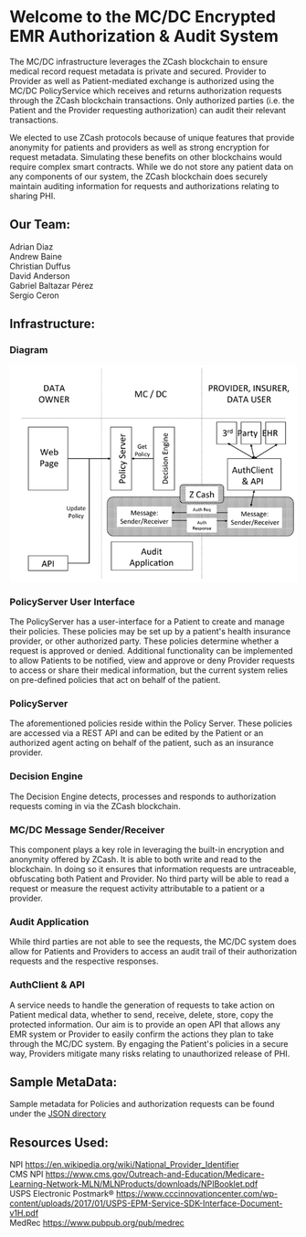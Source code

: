 Welcome to the MC/DC Encrypted EMR Authorization & Audit System
====================

The MC/DC infrastructure leverages the ZCash blockchain to ensure medical record request metadata is private and secured. Provider to Provider as well as Patient-mediated exchange is authorized using the MC/DC PolicyService which receives and returns authorization requests through the ZCash blockchain transactions.  Only authorized parties (i.e. the Patient and the Provider requesting authorization) can audit their relevant transactions.        

We elected to use ZCash protocols because of unique features that provide anonymity for patients and providers as well as strong encryption for request metadata.  Simulating these benefits on other blockchains would require complex smart contracts.  While we do not store any patient data on any components of our system, the ZCash blockchain does securely maintain auditing information for requests and authorizations relating to sharing PHI.


Our Team:
---------------------

Adrian Diaz<br>
Andrew Baine<br>
Christian Duffus<br>
David Anderson<br>
Gabriel Baltazar Pérez<br>
Sergio Ceron<br>


Infrastructure:
---------------------

### Diagram
![Image of Components](/images/Diagram.png)


### PolicyServer User Interface
The PolicyServer has a user-interface for a Patient to create and manage their policies.  These policies may be set up by a patient's health insurance provider, or other authorized party.  These policies determine whether a request is approved or denied.
Additional functionality can be implemented to allow Patients to be notified, view and approve or deny Provider requests to access or share their medical information, but the current system relies on pre-defined policies that act on behalf of the patient.

### PolicyServer
The aforementioned policies reside within the Policy Server.  These policies are accessed via a REST API and can be edited by the Patient or an authorized agent acting on behalf of the patient, such as an insurance provider.

### Decision Engine
The Decision Engine detects, processes and responds to authorization requests coming in via the ZCash blockchain.  

### MC/DC Message Sender/Receiver
This component plays a key role in leveraging the built-in encryption and anonymity offered by ZCash.  It is able to both write and read to the blockchain.  In doing so it ensures that information requests are untraceable, obfuscating both Patient and Provider.  No third party will be able to read a request or measure the request activity attributable to a patient or a provider.

### Audit Application
While third parties are not able to see the requests, the MC/DC system does allow for Patients and Providers to access an audit trail of their authorization requests and the respective responses.

### AuthClient & API
A service needs to handle the generation of requests to take action on Patient medical data, whether to send, receive, delete, store, copy the protected information.  Our aim is to provide an open API that allows any EMR system or Provider to easily confirm the actions they plan to take through the MC/DC system.  By engaging the Patient's policies in a secure way, Providers mitigate many risks relating to unauthorized release of PHI.


Sample MetaData:
---------------------

Sample metadata for Policies and authorization requests can be found under the [JSON directory](/JSON)



Resources Used:
---------------------

NPI https://en.wikipedia.org/wiki/National_Provider_Identifier<br>
CMS NPI https://www.cms.gov/Outreach-and-Education/Medicare-Learning-Network-MLN/MLNProducts/downloads/NPIBooklet.pdf<br>
USPS Electronic Postmark® https://www.cccinnovationcenter.com/wp-content/uploads/2017/01/USPS-EPM-Service-SDK-Interface-Document-v1H.pdf<br>
MedRec https://www.pubpub.org/pub/medrec<br>





